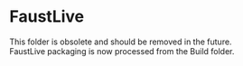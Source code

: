 # FaustLive

This folder is obsolete and should be removed in the future.  
FaustLive packaging is now processed from the Build folder. 

